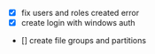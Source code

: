 - [x] fix users and roles created error
- [x] create login with windows auth
- [] create file groups and partitions
